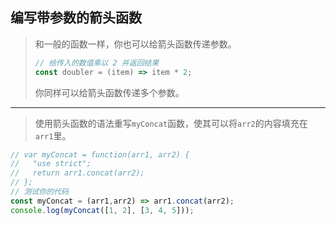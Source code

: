 ## 编写带参数的箭头函数

> 和一般的函数一样，你也可以给箭头函数传递参数。
>
> ```js
> // 给传入的数值乘以 2 并返回结果
> const doubler = (item) => item * 2;
> ```
>
> 你同样可以给箭头函数传递多个参数。

---

> 使用箭头函数的语法重写`myConcat`函数，使其可以将`arr2`的内容填充在`arr1`里。

```js
// var myConcat = function(arr1, arr2) {
//   "use strict";
//   return arr1.concat(arr2);
// };
// 测试你的代码
const myConcat = (arr1,arr2) => arr1.concat(arr2);
console.log(myConcat([1, 2], [3, 4, 5]));
```

